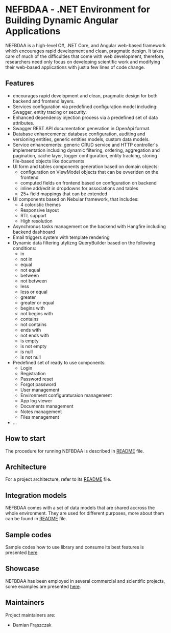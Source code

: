 # NEFBDAA - .NET Environment for Building Dynamic Angular Applications

NEFBDAA is a high-level C#, .NET Core, and Angular web-based framework which encourages rapid development and clean, pragmatic design. It takes care of much of the difficulties that come with web development, therefore, researchers need only focus on developing scientific work and modifying their web-based applications with just a few lines of code change. 

## Features
- encourages rapid development and clean, pragmatic design for both backend and frontend layers.
- Services configuration via predefined configuration model including: Swagger, entity tracing or security.
- Enhanced dependency injection process via a predefined set of data attributes.
- Swagger REST API documentation generation in OpenApi format.
- Database enhancements: database configuration, auditing and versioning entities, generic entities models, custom data models.
- Service enhancements: generic CRUD service and HTTP controller's implementation including dynamic filtering, ordering, aggregation and pagination, cache layer, logger configuration, entity tracking, storing file-based objects like documents
- UI form and tables components generation based on domain objects:
   - configuration on ViewModel objects that can be ovveriden on the frontend
   - computed fields on frontend based on configuration on backend
   - inline add/edit in dropdowns for associations and tables
   - 25+ field mappings that can be extended
- UI components based on Nebular framework, that includes:
  - 4 coloristic themes
  - Responsive layout
  - RTL support
  - High resolution
- Asynchronus tasks management on the backend with Hangfire including backend dashboard
- Email triggers system with template rendering
- Dynamic data filtering utylizng QueryBuilder based on the following conditions:
  - in
  - not in
  - equal
  - not equal
  - between
  - not between
  - less
  - less or equal
  - greater
  - greater or equal
  - begins with
  - not begins with
  - contains
  - not contains
  - ends with
  - not ends with
  - is empty
  - is not empty
  - is null
  - is not null
- Predefined set of ready to use components:
  - Login
  - Registration
  - Password reset
  - Forgot password
  - User management
  - Environment configuraturaion management
  - App log viewer
  - Documents management
  - Notes management
  - Files management
- ...

## How to start
The procedure for running NEFBDAA is described in [README](docs/how_to_run.md) file.

## Architecture
For a project architecture, refer to its [README](docs/architecture.md) file.

## Integration models
NEFBDAA comes with a set of data models that are shared accross the whole environment. They are used for different purposes, more about them can be found in [README](docs/models.md) file.

## Sample codes 
Sample codes how to use library and consume its best features is presented [here](docs/sample_codes.md).

## Showcase
NEFBDAA has been employed in several commercial and scientific projects, some examples are presented [here](docs/showcase.md).

## Maintainers

Project maintainers are:

- Damian Frąszczak



